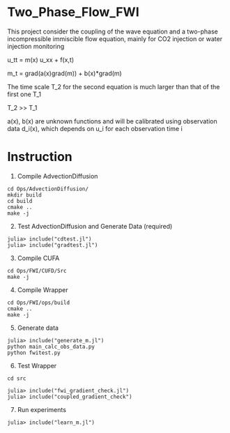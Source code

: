 # Two_Phase_Flow_FWI

This project consider the coupling of the wave equation and a two-phase incompressible immiscible flow equation, mainly for CO2 injection or water injection monitoring

u_tt = m(x) u_xx + f(x,t)

m_t = grad(a(x)grad(m)) + b(x)*grad(m)

The time scale T_2 for the second equation is much larger than that of the first one T_1

T_2 >> T_1

a(x), b(x) are unknown functions and will be calibrated using observation data d_i(x), which depends on u_i for each observation time i


# Instruction

1. Compile AdvectionDiffusion

```
cd Ops/AdvectionDiffusion/
mkdir build
cd build
cmake ..
make -j
```

2. Test AdvectionDiffusion and Generate Data (required)
```
julia> include("cdtest.jl")
julia> include("gradtest.jl")
```

3. Compile CUFA
```
cd Ops/FWI/CUFD/Src
make -j
```

4. Compile Wrapper
```
cd Ops/FWI/ops/build
cmake ..
make -j
```

5. Generate data
```
julia> include("generate_m.jl")
python main_calc_obs_data.py
python fwitest.py
```

6. Test Wrapper
```
cd src
```

```
julia> include("fwi_gradient_check.jl")
julia> include("coupled_gradient_check")
```

7. Run experiments
```
julia> include("learn_m.jl")
```
